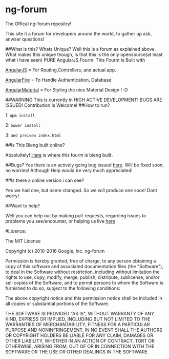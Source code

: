 # ng-forum

The Offical ng-forum repositry!

This site it a forum for developers around the world, to gather up ask, anwser questions!

##What is this? Whats Unique?
Well this is a forum as explained above. What makes this unique though, is that this is the only opensource(at least what i have seen) PURE AngularJS Fourm. This Fourm Is Built with 

[AngularJS](http://angularjs.org/) = For Routing,Controllers, and actual app. 

[AngularFire](https://www.firebase.com/docs/web/libraries/angular/) = To Handle Authentication, Database

[AngularMaterial](https://material.angularjs.org/latest/) = For Styling the nice Material Design ! :D

##WARNING
This is currently in HIGH ACTIVE DEVELOPMENT! BUGS ARE ISSUED! Contribution Is Welcome!
##How to run?

1: `npm install`

2: `bower install`

3: `and preivew index.html`

##Is This Bieng built online?

Absolultely! [Here](https://ide.c9.io/amanuel2/fourm2) is where this fourm is bieng built.

##Bugs?
Yes there is an actively going bug issued [here](https://github.com/angular/material/issues/8465). Will be fixed soon, no worries! Although Help would be very much appreciated!

##Is there a online version i can see?

Yes we had one, but name changed. So we will produce one soon! Dont worry!

##Want to help?

Well you can help out by making pull-requests, regarding issues to problems you see/encounter, or helping us live [here](https://ide.c9.io/amanuel2/fourm2)



#Licence:

The MIT License

Copyright (c) 2010-2016 Google, Inc. ng-forum

Permission is hereby granted, free of charge, to any person obtaining a copy
of this software and associated documentation files (the "Software"), to deal
in the Software without restriction, including without limitation the rights
to use, copy, modify, merge, publish, distribute, sublicense, and/or sell
copies of the Software, and to permit persons to whom the Software is
furnished to do so, subject to the following conditions:

The above copyright notice and this permission notice shall be included in
all copies or substantial portions of the Software.

THE SOFTWARE IS PROVIDED "AS IS", WITHOUT WARRANTY OF ANY KIND, EXPRESS OR
IMPLIED, INCLUDING BUT NOT LIMITED TO THE WARRANTIES OF MERCHANTABILITY,
FITNESS FOR A PARTICULAR PURPOSE AND NONINFRINGEMENT. IN NO EVENT SHALL THE
AUTHORS OR COPYRIGHT HOLDERS BE LIABLE FOR ANY CLAIM, DAMAGES OR OTHER
LIABILITY, WHETHER IN AN ACTION OF CONTRACT, TORT OR OTHERWISE, ARISING FROM,
OUT OF OR IN CONNECTION WITH THE SOFTWARE OR THE USE OR OTHER DEALINGS IN
THE SOFTWARE.
